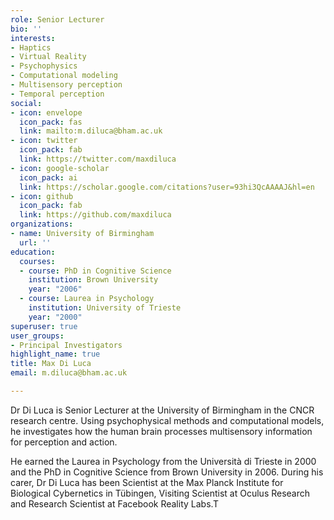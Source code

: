 ```yaml
---
role: Senior Lecturer
bio: ''
interests:
- Haptics
- Virtual Reality
- Psychophysics
- Computational modeling
- Multisensory perception
- Temporal perception
social:
- icon: envelope
  icon_pack: fas
  link: mailto:m.diluca@bham.ac.uk
- icon: twitter
  icon_pack: fab
  link: https://twitter.com/maxdiluca
- icon: google-scholar
  icon_pack: ai
  link: https://scholar.google.com/citations?user=93hi3QcAAAAJ&hl=en
- icon: github
  icon_pack: fab
  link: https://github.com/maxdiluca
organizations:
- name: University of Birmingham
  url: ''
education:
  courses:
  - course: PhD in Cognitive Science
    institution: Brown University
    year: "2006"
  - course: Laurea in Psychology
    institution: University of Trieste
    year: "2000"
superuser: true
user_groups:
- Principal Investigators
highlight_name: true
title: Max Di Luca
email: m.diluca@bham.ac.uk

---
```

Dr Di Luca is Senior Lecturer at the University of Birmingham in the CNCR research centre. Using psychophysical methods and computational models, he investigates how the human brain processes multisensory information for perception and action.

He earned the Laurea in Psychology from the Università di Trieste in 2000 and the PhD in Cognitive Science from Brown University in 2006. During his carer, Dr Di Luca has been Scientist at the Max Planck Institute for Biological Cybernetics in Tübingen, Visiting Scientist at Oculus Research and Research Scientist at Facebook Reality Labs.T